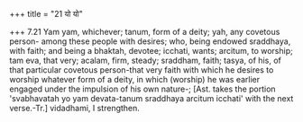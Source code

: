 +++
title = "21 यो यो"

+++
7.21 Yam yam, whichever; tanum, form of a deity; yah, any covetous
person- among these people with desires; who, being endowed sraddhaya,
with faith; and being a bhaktah, devotee; icchati, wants; arcitum, to
worship; tam eva, that very; acalam, firm, steady; sraddham, faith;
tasya, of his, of that particular covetous person-that very faith with
which he desires to worship whatever form of a deity, in which (worship)
he was earlier engaged under the impulsion of his own nature-; \[Ast.
takes the portion 'svabhavatah yo yam devata-tanum sraddhaya arcitum
icchati' with the next verse.-Tr.\] vidadhami, I strengthen.
